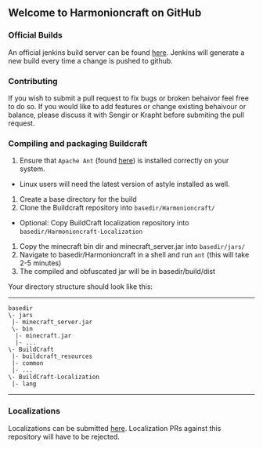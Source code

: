 ## Welcome to Harmonioncraft on GitHub

### Official Builds
An official jenkins build server can be found [here](http://jenkins.electro-gaming.org:8081/jenkins/). Jenkins will generate a new 
build every time a change is pushed to github.

### Contributing
If you wish to submit a pull request to fix bugs or broken behaivor feel free to do so. If you would like to add 
features or change existing behaivour or balance, please discuss it with Sengir or Krapht before submiting the pull request.

### Compiling and packaging Buildcraft
1. Ensure that `Apache Ant` (found [here](http://ant.apache.org/)) is installed correctly on your system.
 * Linux users will need the latest version of astyle installed as well.
1. Create a base directory for the build
1. Clone the Buildcraft repository into `basedir/Harmonioncraft/`
 * Optional: Copy BuildCraft localization repository into `basedir/Harmonioncraft-Localization`
1. Copy the minecraft bin dir and minecraft_server.jar into `basedir/jars/`
1. Navigate to basedir/Harmonioncraft in a shell and run `ant` (this will take 2-5 minutes)
1. The compiled and obfuscated jar will be in basedir/build/dist

Your directory structure should look like this:
***

    basedir
    \- jars
     |- minecraft_server.jar
     \- bin
      |- minecraft.jar
      |- ...
    \- BuildCraft
     |- buildcraft_resources
     |- common
     |- ...
    \- BuildCraft-Localization
     |- lang

***

### Localizations

Localizations can be submitted [here](https://github.com/alexbegt/Harmonioncraft-Localization). Localization PRs against
this repository will have to be rejected.